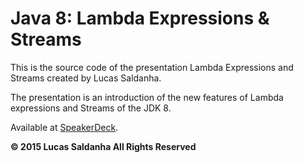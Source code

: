 # Java 8: Lambda Expressions & Streams

This is the source code of the presentation Lambda Expressions and Streams created by Lucas Saldanha.

The presentation is an introduction of the new features of Lambda expressions and Streams of the JDK 8.

Available at [SpeakerDeck](https://speakerdeck.com/lucassaldanha/java-8-lambda-and-streams).

**© 2015 Lucas Saldanha All Rights Reserved**
